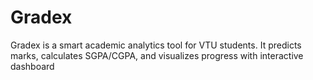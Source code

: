 # Gradex
Gradex is a smart academic analytics tool for VTU students. It predicts marks, calculates SGPA/CGPA, and visualizes progress with interactive dashboard

